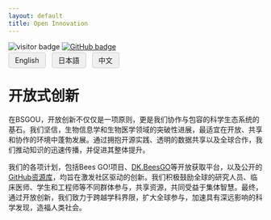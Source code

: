 ```yaml
---
layout: default
title: Open Innovation
---
```


<link rel="icon" type="image/png" href="img/favicons/favicon-96x96.png" sizes="96x96" />
<link rel="icon" type="image/svg+xml" href="img/favicons/favicon.svg" />
<link rel="shortcut icon" href="img/favicons/favicon.ico" />
<link rel="apple-touch-icon" sizes="180x180" href="img/favicons/apple-touch-icon.png" />
<link rel="manifest" href="img/favicons/site.webmanifest" />

<!-- Info Row: Visitor count + GitHub profile -->
<div style="margin-top: 10px; margin-bottom: 8px;">
  <img src="https://visitor-badge.laobi.icu/badge?page_id=labonom.github.io/sources/Open_Innovation_CH.html" alt="visitor badge"/>
  <a href="https://github.com/LabOnoM">
    <img src="https://img.shields.io/badge/GitHub-Profile-black?logo=github" alt="GitHub badge"/>
  </a>
</div>

<!-- Language Switch Row -->
<div>
  <a href="/sources/Open_Innovation.html" style="padding: 6px 12px; border: 1px solid #ccc; background-color: #f0f0f0; text-decoration: none; border-radius: 4px; margin-right: 8px;">English</a>
  <a href="/sources/Open_Innovation_JP.html" style="padding: 6px 12px; border: 1px solid #ccc; background-color: #f0f0f0; text-decoration: none; border-radius: 4px; margin-right: 8px;">日本語</a>
  <a href="/sources/Open_Innovation_CH.html" style="padding: 6px 12px; border: 1px solid #ccc; background-color: #f0f0f0; text-decoration: none; border-radius: 4px;">中文</a>
</div>

# 开放式创新

在BSGOU，开放创新不仅仅是一项原则，更是我们协作与包容的科学生态系统的基石。我们坚信，生物信息学和生物医学领域的突破性进展，最适宜在开放、共享和协作的环境中蓬勃发展。通过拥抱开源实践、透明的数据共享以及全球合作，我们推动知识的迅速传播，并促进其整体提升。

我们的各项计划，包括Bees GO!项目、[DK.BeesGO](https://www.bs-gou.com/DK.BeesGO/)等开放获取平台，以及公开的[GitHub资源库](https://github.com/LabOnoM)，均旨在激发社区驱动的创新。我们积极鼓励全球的研究人员、临床医师、学生和工程师等不同群体参与，共享资源，共同受益于集体智慧。最终，通过开放创新，我们致力于跨越学科界限，扩大全球参与，加速具有深远影响的科学发现，造福人类社会。
